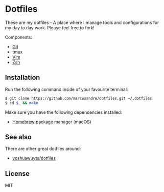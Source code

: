 
# Dotfiles

These are my dotfiles - A place where I manage tools and configurations for my
day to day work. Please feel free to fork!

Components:
- [Git](https://git-scm.com/)
- [tmux](https://www.gnu.org/software/stow/)
- [Vim](http://www.vim.org/about.php)
- [Zsh](http://www.zsh.org/)

## Installation

Run the following command inside of your favourite terminal:

```sh
$ git clone https://github.com/marcusandre/dotfiles.git ~/.dotfiles
$ cd $_ && make
```

Make sure you have the following dependencies installed:

- [Homebrew](http://brew.sh) package manager (macOS)

## See also

There are other great dotfiles around:

- [yoshuawuyts/dotfiles](https://github.com/yoshuawuyts/dotfiles)

## License

MIT
